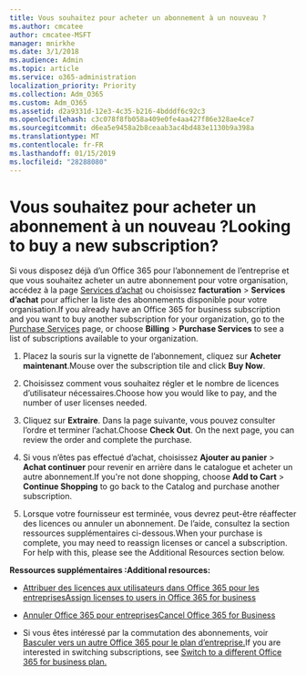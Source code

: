 ```yaml
---
title: Vous souhaitez pour acheter un abonnement à un nouveau ?
ms.author: cmcatee
author: cmcatee-MSFT
manager: mnirkhe
ms.date: 3/1/2018
ms.audience: Admin
ms.topic: article
ms.service: o365-administration
localization_priority: Priority
ms.collection: Adm_O365
ms.custom: Adm_O365
ms.assetid: d2a9331d-12e3-4c35-b216-4bdddf6c92c3
ms.openlocfilehash: c3c078f8fb058a409e0fe4aa427f86e328ae4ce7
ms.sourcegitcommit: d6ea5e9458a2b8ceaab3ac4bd483e1130b9a398a
ms.translationtype: MT
ms.contentlocale: fr-FR
ms.lasthandoff: 01/15/2019
ms.locfileid: "28288080"
---
```

# <a name="looking-to-buy-a-new-subscription"></a><span data-ttu-id="ffb95-102">Vous souhaitez pour acheter un abonnement à un nouveau ?</span><span class="sxs-lookup"><span data-stu-id="ffb95-102">Looking to buy a new subscription?</span></span>

<span data-ttu-id="ffb95-103">Si vous disposez déjà d’un Office 365 pour l’abonnement de l’entreprise et que vous souhaitez acheter un autre abonnement pour votre organisation, accédez à la page [Services d’achat](https://go.microsoft.com/fwlink/p/?linkid=868433) ou choisissez **facturation** \> **Services d’achat** pour afficher la liste des abonnements disponible pour votre organisation.</span><span class="sxs-lookup"><span data-stu-id="ffb95-103">If you already have an Office 365 for business subscription and you want to buy another subscription for your organization, go to the [Purchase Services](https://go.microsoft.com/fwlink/p/?linkid=868433) page, or choose **Billing** \> **Purchase Services** to see a list of subscriptions available to your organization.</span></span> 
  
1. <span data-ttu-id="ffb95-104">Placez la souris sur la vignette de l’abonnement, cliquez sur **Acheter maintenant**.</span><span class="sxs-lookup"><span data-stu-id="ffb95-104">Mouse over the subscription tile and click **Buy Now**.</span></span>
    
2. <span data-ttu-id="ffb95-105">Choisissez comment vous souhaitez régler et le nombre de licences d’utilisateur nécessaires.</span><span class="sxs-lookup"><span data-stu-id="ffb95-105">Choose how you would like to pay, and the number of user licenses needed.</span></span>
    
3. <span data-ttu-id="ffb95-106">Cliquez sur **Extraire**. Dans la page suivante, vous pouvez consulter l’ordre et terminer l’achat.</span><span class="sxs-lookup"><span data-stu-id="ffb95-106">Choose **Check Out**. On the next page, you can review the order and complete the purchase.</span></span>
    
4. <span data-ttu-id="ffb95-107">Si vous n’êtes pas effectué d’achat, choisissez **Ajouter au panier** \> **Achat continuer** pour revenir en arrière dans le catalogue et acheter un autre abonnement.</span><span class="sxs-lookup"><span data-stu-id="ffb95-107">If you're not done shopping, choose **Add to Cart** \> **Continue Shopping** to go back to the Catalog and purchase another subscription.</span></span> 
    
5. <span data-ttu-id="ffb95-p101">Lorsque votre fournisseur est terminée, vous devrez peut-être réaffecter des licences ou annuler un abonnement. De l’aide, consultez la section ressources supplémentaires ci-dessous.</span><span class="sxs-lookup"><span data-stu-id="ffb95-p101">When your purchase is complete, you may need to reassign licenses or cancel a subscription. For help with this, please see the Additional Resources section below.</span></span>
    
 <span data-ttu-id="ffb95-110">**Ressources supplémentaires :**</span><span class="sxs-lookup"><span data-stu-id="ffb95-110">**Additional resources:**</span></span>
  
- [<span data-ttu-id="ffb95-111">Attribuer des licences aux utilisateurs dans Office 365 pour les entreprises</span><span class="sxs-lookup"><span data-stu-id="ffb95-111">Assign licenses to users in Office 365 for business</span></span>](https://support.office.com/article/997596b5-4173-4627-b915-36abac6786dc)
    
- [<span data-ttu-id="ffb95-112">Annuler Office 365 pour entreprises</span><span class="sxs-lookup"><span data-stu-id="ffb95-112">Cancel Office 365 for Business</span></span>](https://support.office.com/article/b1bc0bef-4608-4601-813a-cdd9f746709a)
    
- <span data-ttu-id="ffb95-113">Si vous êtes intéressé par la commutation des abonnements, voir [Basculer vers un autre Office 365 pour le plan d’entreprise.](https://support.office.com/article/73318661-8f33-478b-bcc7-fb8d69dbb22a)</span><span class="sxs-lookup"><span data-stu-id="ffb95-113">If you are interested in switching subscriptions, see [Switch to a different Office 365 for business plan.](https://support.office.com/article/73318661-8f33-478b-bcc7-fb8d69dbb22a)</span></span>
    

